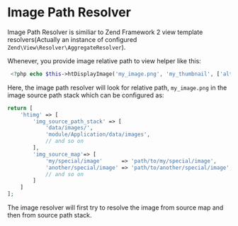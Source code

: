 Image Path Resolver
=========================
Image Path Resolver is similiar to Zend Framework 2 view template resolvers(Actually an instance of configured `Zend\View\Resolver\AggregateResolver`).

Whenever, you provide image relative path to view helper like this:

```php
 <?php echo $this->htDisplayImage('my_image.png', 'my_thumbnail', ['alt' => 'Hello']); ?
```
Here, the image path resolver will look for relative path, `my_image.png` in the image source path stack which can be configured as:

```php
return [
    'htimg' => [
        'img_source_path_stack' => [
            'data/images/',
            'module/Application/data/images',
            // and so on
        ],
        'img_source_map'=> [
            'my/special/image'      => 'path/to/my/special/image',
            'another/special/image' => 'path/to/another/special/image',
            // and so on
        ]
    ]
];
```
The image resolver will first try to resolve the image from source map and then from source path stack.